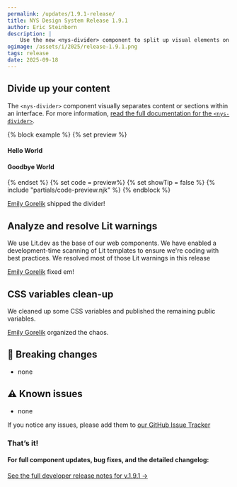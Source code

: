 ```yaml
---
permalink: /updates/1.9.1-release/
title: NYS Design System Release 1.9.1
author: Eric Steinborn
description: |
    Use the new <nys-divider> component to split up visual elements on your pages. We also fixed some bugs.
ogimage: /assets/i/2025/release-1.9.1.png
tags: release
date: 2025-09-18
---
```


## Divide up your content
The `<nys-divider>` component visually separates content or sections within an interface. For more information, [read the full documentation for the `<nys-divider>`](/components/divider).

{% block example %}
  {% set preview %}
  <h4>Hello World</h4>
<nys-divider></nys-divider>
<h4>Goodbye World</h4>
  {% endset %}
  {% set code = preview%}
  {% set showTip = false %}
  {% include "partials/code-preview.njk" %}
{% endblock %}

[Emily Gorelik](https://github.com/emilygorelik) shipped the divider!

## Analyze and resolve Lit warnings
We use Lit.dev as the base of our web components. We have enabled a development-time scanning of Lit templates to ensure we're coding with best practices. We resolved most of those Lit warnings in this release

[Emily Gorelik](https://github.com/emilygorelik) fixed em!

## CSS variables clean-up
We cleaned up some CSS variables and published the remaining public variables.

[Emily Gorelik](https://github.com/emilygorelik) organized the chaos.

## 🚨 Breaking changes
 - none

## ⚠️ Known issues
- none

If you notice any issues, please add them to [our GitHub Issue Tracker](https://github.com/ITS-HCD/nysds/issues)

### That’s it!

#### For full component updates, bug fixes, and the detailed changelog:  
[See the full developer release notes for v.1.9.1 →](https://github.com/ITS-HCD/nysds/releases/tag/v1.9.1)